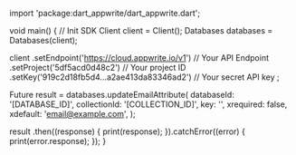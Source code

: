import 'package:dart_appwrite/dart_appwrite.dart';

void main() { // Init SDK
  Client client = Client();
  Databases databases = Databases(client);

  client
    .setEndpoint('https://cloud.appwrite.io/v1') // Your API Endpoint
    .setProject('5df5acd0d48c2') // Your project ID
    .setKey('919c2d18fb5d4...a2ae413da83346ad2') // Your secret API key
  ;

  Future result = databases.updateEmailAttribute(
    databaseId: '[DATABASE_ID]',
    collectionId: '[COLLECTION_ID]',
    key: '',
    xrequired: false,
    xdefault: 'email@example.com',
  );

  result
    .then((response) {
      print(response);
    }).catchError((error) {
      print(error.response);
  });
}